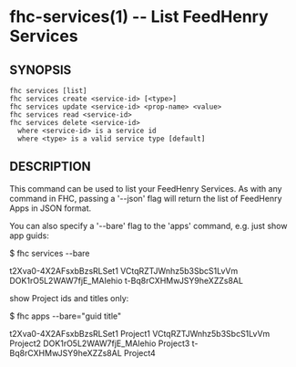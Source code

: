 fhc-services(1) -- List FeedHenry Services
==========================================

## SYNOPSIS

    fhc services [list]
    fhc services create <service-id> [<type>]
    fhc services update <service-id> <prop-name> <value>
    fhc services read <service-id>
    fhc services delete <service-id>
      where <service-id> is a service id
      where <type> is a valid service type [default]
    
## DESCRIPTION

This command can be used to list your FeedHenry Services. As with any command in FHC, passing a '--json' flag will return the list of FeedHenry Apps in JSON format.

You can also specify a '--bare' flag to the 'apps' command, e.g. just show app guids:

$ fhc services --bare

t2Xva0-4X2AFsxbBzsRLSet1
VCtqRZTJWnhz5b3SbcS1LvVm
DOK1rO5L2WAW7fjE_MAIehio
t-Bq8rCXHMwJSY9heXZZs8AL

show Project ids and titles only:

$ fhc apps --bare="guid title"

t2Xva0-4X2AFsxbBzsRLSet1 Project1
VCtqRZTJWnhz5b3SbcS1LvVm Project2
DOK1rO5L2WAW7fjE_MAIehio Project3
t-Bq8rCXHMwJSY9heXZZs8AL Project4



